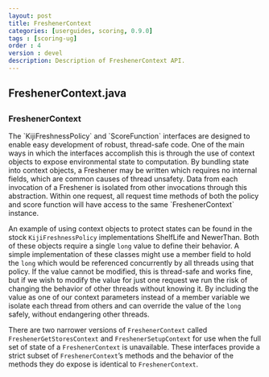 ```yaml
---
layout: post
title: FreshenerContext
categories: [userguides, scoring, 0.9.0]
tags : [scoring-ug]
order : 4
version : devel
description: Description of FreshenerContext API.
---
```


<div id="accordion-container">
  <h2 class="accordion-header"> FreshenerContext.java </h2>
    <div class="accordion-content">
    <script src="http://gist-it.appspot.com/github/kijiproject/kiji-scoring/raw/kiji-scoring-root-0.9.0/src/main/java/org/kiji/scoring/FreshenerContext.java"> </script>
  </div>
</div>

<h3 style="margin-top:0px;padding-top:10px;"> FreshenerContext </h3>
The `KijiFreshnessPolicy` and `ScoreFunction` interfaces are designed to enable easy development of robust, thread-safe code. One of the main ways in which the interfaces accomplish this is through the use of context objects to expose environmental state to computation. By bundling state into context objects, a Freshener may be written which requires no internal fields, which are common causes of thread unsafety. Data from each invocation of a Freshener is isolated from other invocations through this abstraction. Within one request, all request time methods of both the policy and score function will have access to the same `FreshenerContext` instance.

An example of using context objects to protect states can be found in the stock `KijiFreshnessPolicy` implementations ShelfLife and NewerThan. Both of these objects require a single `long` value to define their behavior. A simple implementation of these classes might use a member field to hold the `long` which would be referenced concurrently by all threads using that policy. If the value cannot be modified, this is thread-safe and works fine, but if we wish to modify the value for just one request we run the risk of changing the behavior of other threads without knowing it. By including the value as one of our context parameters instead of a member variable we isolate each thread from others and can override the value of the `long` safely, without endangering other threads.

There are two narrower versions of `FreshenerContext` called `FreshenerGetStoresContext` and `FreshenerSetupContext` for use when the full set of state of a `FreshenerContext` is unavailable. These interfaces provide a strict subset of `FreshenerContext`’s methods and the behavior of the methods they do expose is identical to `FreshenerContext`.
